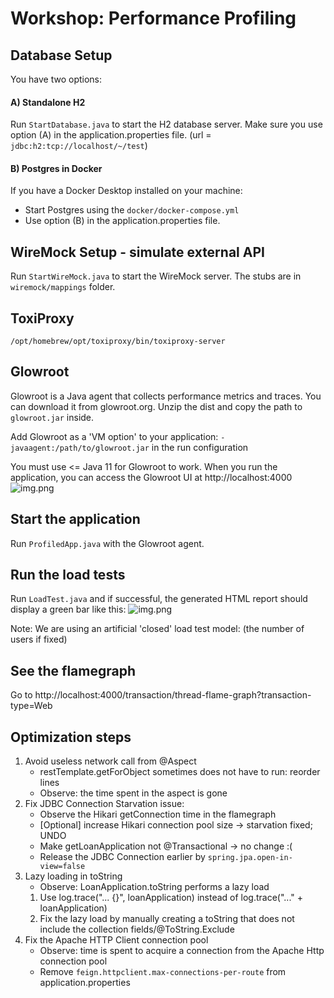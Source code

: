 # Workshop: Performance Profiling

## Database Setup
You have two options:
#### A) Standalone H2
Run `StartDatabase.java` to start the H2 database server. 
Make sure you use option (A) in the application.properties file.
(url = `jdbc:h2:tcp://localhost/~/test`)

#### B) Postgres in Docker
If you have a Docker Desktop installed on your machine:
- Start Postgres using the `docker/docker-compose.yml`
- Use option (B) in the application.properties file.

## WireMock Setup - simulate external API
Run `StartWireMock.java` to start the WireMock server.
The stubs are in `wiremock/mappings` folder.

## ToxiProxy 
`/opt/homebrew/opt/toxiproxy/bin/toxiproxy-server`


## Glowroot
Glowroot is a Java agent that collects performance metrics and traces.
You can download it from glowroot.org.
Unzip the dist and copy the path to `glowroot.jar` inside.

Add Glowroot as a 'VM option' to your application: `-javaagent:/path/to/glowroot.jar` in the run configuration

You must use <= Java 11 for Glowroot to work.
When you run the application, you can access the Glowroot UI at http://localhost:4000
![img.png](art/glowroot.png)

## Start the application
Run `ProfiledApp.java` with the Glowroot agent.

## Run the load tests
Run `LoadTest.java` and if successful, the generated HTML
report should display a green bar like this:
![img.png](art/gatling.png)

Note: We are using an artificial 'closed' load test model:
(the number of users if fixed)

## See the flamegraph
Go to http://localhost:4000/transaction/thread-flame-graph?transaction-type=Web

## Optimization steps
1. Avoid useless network call from @Aspect
   - restTemplate.getForObject sometimes does not have to run: reorder lines
   - Observe: the time spent in the aspect is gone
2. Fix JDBC Connection Starvation issue:
   - Observe the Hikari getConnection time in the flamegraph
   - [Optional] increase Hikari connection pool size -> starvation fixed; UNDO
   - Make getLoanApplication not @Transactional -> no change :( 
   - Release the JDBC Connection earlier by `spring.jpa.open-in-view=false`
3. Lazy loading in toString
   - Observe: LoanApplication.toString performs a lazy load
   1) Use log.trace("... {}", loanApplication) instead of log.trace("..." + loanApplication)
   2) Fix the lazy load by manually creating a toString that does not include the collection fields/@ToString.Exclude
4. Fix the Apache HTTP Client connection pool
   - Observe: time is spent to acquire a connection from the Apache Http connection pool
   - Remove `feign.httpclient.max-connections-per-route` from application.properties
